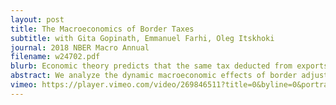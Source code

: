 ```yaml
---
layout: post
title: The Macroeconomics of Border Taxes
subtitle: with Gita Gopinath, Emmanuel Farhi, Oleg Itskhoki
journal: 2018 NBER Macro Annual
filename: w24702.pdf
blurb: ​Economic theory predicts that the same tax deducted from exports and levied on imports makes no real economic impact. We argue that the conditions for this to happen are unlikely to hold in practice. We simulate the impact of a border-adjusted corporate tax and a VAT introduction in the US.
abstract: We analyze the dynamic macroeconomic effects of border adjustment taxes (BAT), both when they are a feature of corporate tax reform (C-BAT) and for the case of value-added tax (VAT). Our analysis arrives at the following main conclusions. First, C-BAT is unlikely to be neutral at the macroeconomic level, as the conditions required for neutrality are unrealistic. The basis for neutrality of VAT is even weaker. Second, in response to the introduction of an unanticipated permanent C-BAT of 20% in the United States, the dollar appreciates strongly, by almost the size of the tax adjustment, and US exports and imports decline significantly, while the overall effect on output is small. Third, an equivalent change in VAT, in contrast to the C-BAT effect, generates only a weak appreciation of the dollar and a small decline in imports and exports, but has a large negative effect on output. Last, border taxes increase government revenues in periods of trade deficit; however, given the net foreign asset position of the United States, they result in a long-run loss of government revenues and an immediate net transfer to the rest of the world.
vimeo: https://player.vimeo.com/video/269846511?title=0&byline=0&portrait=0
---
```


